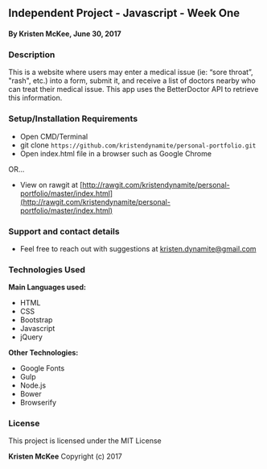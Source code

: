 ## Independent Project - Javascript - Week One

#### By **Kristen McKee, June 30, 2017**

### Description

This is a website where users may enter a medical issue (ie: “sore throat”, "rash", etc.) into a form, submit it, and receive a list of doctors nearby who can treat their medical issue. This app uses the BetterDoctor API to retrieve this information.

### Setup/Installation Requirements

* Open CMD/Terminal
* git clone `https://github.com/kristendynamite/personal-portfolio.git`
* Open index.html file in a browser such as Google Chrome

OR...

* View on rawgit at [http://rawgit.com/kristendynamite/personal-portfolio/master/index.html](http://rawgit.com/kristendynamite/personal-portfolio/master/index.html)

### Support and contact details

* Feel free to reach out with suggestions at kristen.dynamite@gmail.com

### Technologies Used

**Main Languages used:**

* HTML
* CSS
* Bootstrap
* Javascript
* jQuery


**Other Technologies:**

* Google Fonts
* Gulp
* Node.js
* Bower
* Browserify

### License

This project is licensed under the MIT License

**Kristen McKee** Copyright (c) 2017
